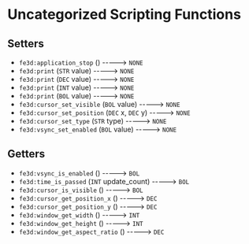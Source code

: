 # Uncategorized Scripting Functions

## Setters

- `fe3d:application_stop` () -----> `NONE`
- `fe3d:print` (`STR` value) -----> `NONE`
- `fe3d:print` (`DEC` value) -----> `NONE`
- `fe3d:print` (`INT` value) -----> `NONE`
- `fe3d:print` (`BOL` value) -----> `NONE`
- `fe3d:cursor_set_visible` (`BOL` value) -----> `NONE`
- `fe3d:cursor_set_position` (`DEC` x, `DEC` y) -----> `NONE`
- `fe3d:cursor_set_type` (`STR` type) -----> `NONE`
- `fe3d:vsync_set_enabled` (`BOL` value) -----> `NONE`

## Getters

- `fe3d:vsync_is_enabled` () -----> `BOL`
- `fe3d:time_is_passed` (`INT` update_count) -----> `BOL`
- `fe3d:cursor_is_visible` () -----> `BOL`
- `fe3d:cursor_get_position_x` () -----> `DEC`
- `fe3d:cursor_get_position_y` () -----> `DEC`
- `fe3d:window_get_width` () -----> `INT`
- `fe3d:window_get_height` () -----> `INT`
- `fe3d:window_get_aspect_ratio` () -----> `DEC`
